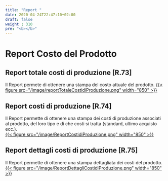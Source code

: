 ```yaml
---
title: "Report "
date: 2020-04-24T22:47:10+02:00
draft: false
weight : 310
pre: "<b></b>"
---
```


# Report Costo del Prodotto
## Report totale costi di produzione [R.73] 
Il Report permete di ottenere una stampa del costo attuale del prodotto.
[{{< figure src="/image/reportTotaleCostidiProduzione.png"  width="850"  >}}](/image/reportTotaleCostidiProduzione.png)
## Report costi di produzione [R.74]
Il Report permette di ottenere una stampa dei costi di produzione associati al prodotto, del loro tipo e di che costi si tratta (standard, ultimo acquisto ecc.).  
[{{< figure src="/image/ReportCostidiProduzione.png"  width="850"  >}}](/image/ReportCostidiProduzione.png)
## Report dettagli costi di produzione [R.75]
Il Report permette di ottenere una stampa dettagliata dei costi del prodotto.
[{{< figure src="/image/ReportDettagliCostidiProduzione.png"  width="850"  >}}](/image/ReportDettagliCostidiProduzione.png)
